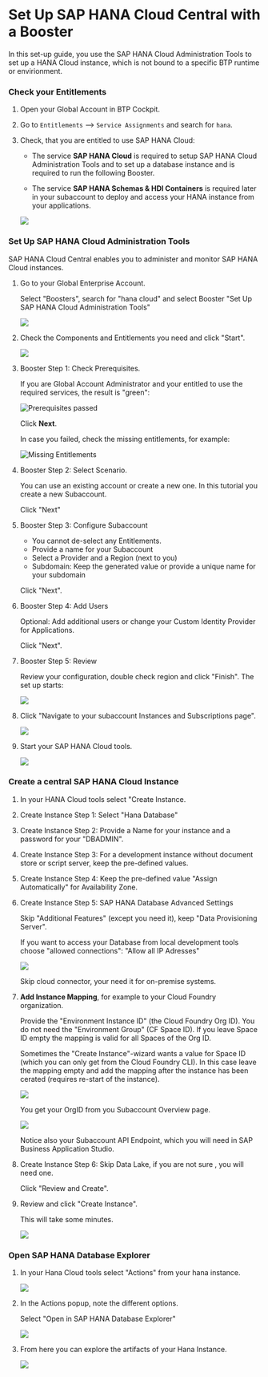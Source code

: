 # Set Up SAP HANA Cloud Central with a Booster

In this set-up guide, you use the SAP HANA Cloud Administration Tools to set up a HANA Cloud instance, which is not bound to a specific BTP runtime or envirionment.


### Check your Entitlements

1. Open your Global Account in BTP Cockpit.

2. Go to `Entitlements` --> `Service Assignments` and search for `hana`.

3. Check, that you are entitled to use SAP HANA Cloud: 

    - The service **SAP HANA Cloud** is required to setup SAP HANA Cloud Administration Tools and to set up a database instance and is required to run the following Booster.

    - The service **SAP HANA Schemas & HDI Containers** is required later in your subaccount to deploy and access your HANA instance from your applications.
  

    ![](images/00_hana_01_entitlements.png)




### Set Up SAP HANA Cloud Administration Tools

SAP HANA Cloud Central enables you to administer and monitor SAP HANA Cloud instances. 

1. Go to your Global Enterprise Account.

    Select "Boosters", search for "hana cloud" and select Booster "Set Up SAP HANA Cloud Administration Tools"

    ![](images/01_hcboo_select.png)

2. Check the Components and Entitlements you need and click "Start".

    ![](images/02_hcboo_start.png)

3. Booster Step 1: Check Prerequisites.

    If you are Global Account Administrator and your entitled to use the required services, the result is "green":

    ![Prerequisites passed](images/03_hcboo_step1_passed.png)

    Click **Next**.

    In case you failed, check the missing entitlements, for example:

    ![Missing Entitlements](images/03_hcboo_step1_failed.png)

4. Booster Step 2: Select Scenario.

    You can use an existing account or create a new one. In this tutorial you create a new Subaccount.

    Click "Next"

5. Booster Step 3: Configure Subaccount

    - You cannot de-select any Entitlements. 
    - Provide a name for your Subaccount 
    - Select a Provider and a Region (next to you)
    - Subdomain: Keep the generated value or provide a unique name for your subdomain

    Click "Next".

6. Booster Step 4: Add Users 

    Optional: Add additional users or change your Custom Identity Provider for Applications.

    Click "Next".

7. Booster Step 5: Review 
   
    Review your configuration, double check region and click "Finish". The set up starts:

    ![](images/05_hcboo_step_5.png)

8. Click "Navigate to your subaccount Instances and Subscriptions page".

    ![](images/06_hcboo_finished.png)

9. Start your SAP HANA Cloud tools.

    ![](images/07_hcboo_starttools.png)


### Create a central SAP HANA Cloud Instance

1. In your HANA Cloud tools select "Create Instance.

2. Create Instance Step 1: Select "Hana Database"

3. Create Instance Step 2: Provide a Name for your instance and a password for your "DBADMIN".

4. Create Instance Step 3: For a development instance without document store or script server, keep the pre-defined values.

5. Create Instance Step 4: Keep the pre-defined value "Assign Automatically" for Availability Zone.

6. Create Instance Step 5: SAP HANA Database Advanced Settings

    Skip "Additional Features" (except you need it), keep "Data Provisioning Server".

    If you want to access your Database from local development tools choose "allowed connections": "Allow all IP Adresses"

    ![](images/hct_04_step5.png)

    Skip cloud connector, your need it for on-premise systems.
    
7. **Add Instance Mapping**, for example to your Cloud Foundry organization.

    Provide the "Environment Instance ID" (the Cloud Foundry Org ID). You do not need the "Environment Group" (CF Space ID). 
    If you leave Space ID empty the mapping is valid for all Spaces of the Org ID.
    
    Sometimes the "Create Instance"-wizard wants a value for Space ID (which you can only get from the Cloud Foundry CLI). 
    In this case leave the mapping empty and add the mapping after the instance has been cerated (requires re-start of the instance).

    ![](images/hct_04_step5_mapping.png)
    
    You get your OrgID from you Subaccount Overview page.
     
    ![](images/hct_04_step5_orgid.png)
     
    Notice also your Subaccount API Endpoint, which you will need in SAP Business Application Studio.

8. Create Instance Step 6: Skip Data Lake, if you are not sure , you will need one.

    Click "Review and Create".

9. Review and click "Create Instance".

    This will take some minutes.

    ![](images/hct_05_step_create.png)

### Open SAP HANA Database Explorer

1. In your Hana Cloud tools select "Actions" from your hana instance.

    ![](images/hct_06_actions.png)

2. In the Actions popup, note the different options. 

    Select "Open in SAP HANA Database Explorer"

    ![](images/hct_07_opendbexplorer.png)

3. From here you can explore the artifacts of your Hana Instance.

    ![](images/dbexpl_01_empty.png)
